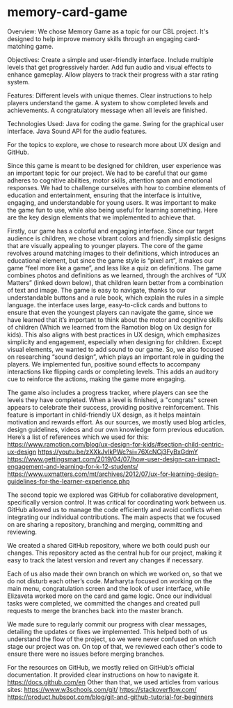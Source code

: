 # memory-card-game
Overview:
We chose Memory Game as a topic for our CBL project. It's designed to help improve memory skills through an engaging card-matching game. 

Objectives:
  Create a simple and user-friendly interface.
  Include multiple levels that get progressively harder.
  Add fun audio and visual effects to enhance gameplay.
  Allow players to track their progress with a star rating system.

Features:
  Different levels with unique themes.
  Clear instructions to help players understand the game.
  A system to show completed levels and achievements.
  A congratulatory message when all levels are finished.

Technologies Used:
  Java for coding the game.
  Swing for the graphical user interface.
  Java Sound API for the audio features.
  




For the topics to explore, we chose to research more about UX design and GitHub.

Since this game is meant to be designed for children, user experience was an important topic for our project. We had to be careful that our game adheres to cognitive abilities, motor skills, attention span and emotional responses. We had to challenge ourselves with how to combine elements of education and entertainment, ensuring that the interface is intuitive, engaging, and understandable for young users. It was important to make the game fun to use, while also being useful for learning something. Here are the key design elements that we implemented to achieve that. 

Firstly, our game has a colorful and engaging interface. Since our target audience is children, we chose vibrant colors and friendly simplistic designs that are visually appealing to younger players. The core of the game revolves around matching images to their definitions, which introduces an educational element, but since the game style is “pixel art”, it makes our game “feel more like a game”, and less like a quiz on definitions. The game combines photos and definitions as we learned, through the archives of “UX Matters” (linked down below), that children learn better from a combination of text and image.
 The game is easy to navigate, thanks to our understandable buttons and a rule book, which explain the rules in a simple language. the interface uses large, easy-to-click cards and buttons to ensure that even the youngest players can navigate the game, since we have learned that it’s important to think about the motor and cognitive skills of children (Which we learned from the Ramotion blog on Ux design for kids).  This also aligns with best practices in UX design, which emphasizes simplicity and engagement, especially when designing for children.
Except visual elements, we wanted to add sound to our game. So, we also focused on researching  “sound design”, which  plays an important role in guiding the players. We implemented fun, positive sound effects to accompany interactions like flipping cards or completing levels. This adds an auditory cue to reinforce the actions, making the game more  engaging.

The game also includes a progress tracker, where players can see the levels they have completed. When a level is finished, a "congrats" screen appears to celebrate their success, providing positive reinforcement. This feature is important in child-friendly UX design, as it helps maintain motivation and rewards effort.
As our sources, we mostly used blog articles, design guidelines, videos and our own knowledge form previous education. Here’s a list of references which we used for this:
https://www.ramotion.com/blog/ux-design-for-kids/#section-child-centric-ux-design
https://youtu.be/zXXkJvIkPWc?si=76XcNCj3FyBxGdmY
https://www.gettingsmart.com/2019/04/07/how-user-design-can-impact-engagement-and-learning-for-k-12-students/
https://www.uxmatters.com/mt/archives/2012/07/ux-for-learning-design-guidelines-for-the-learner-experience.php




The second topic we explored was GitHub for collaborative development, specifically version control. It was critical for coordinating work between us. GitHub allowed us to manage the code efficiently and avoid conflicts when integrating our individual contributions. The main aspects that we focused on are sharing a repository, branching and merging, committing and reviewing.

We created a shared GitHub repository, where we both could push our changes. This repository acted as the central hub for our project, making it easy to track the latest version and revert any changes if necessary.

Each of us also made their own branch on which we worked on, so that we do not disturb each other’s code.  Marharyta focused on working on the main menu, congratulation screen and the look of user interface, while Elizaveta worked more on the card and game logic. Once our individual tasks were completed, we committed the changes and created pull requests to merge the branches back into the master branch.

We made sure to regularly commit our progress with clear messages, detailing the updates or fixes we implemented. This helped both of us understand the flow of the project, so we were never confused on which stage our project was on. On top of that, we reviewed each other's code to ensure there were no issues before merging branches.

For the resources on GitHub, we mostly relied on GitHub’s official documentation. It provided clear instructions on how to navigate it. https://docs.github.com/en
Other than that, we used articles from various sites:
https://www.w3schools.com/git/
https://stackoverflow.com/
https://product.hubspot.com/blog/git-and-github-tutorial-for-beginners




